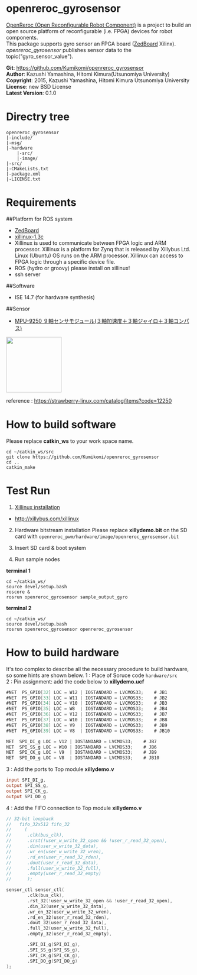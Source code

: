 openreroc_gyrosensor
=======

[OpenReroc (Open Reconfigurable Robot Component)](https://github.com/Kumikomi/OpenReroc) is a project to build an open source platform of reconfigurable (i.e. FPGA) devices for robot components.  
This package supports gyro sensor an FPGA board ([ZedBoard](http://zedboard.org/) Xilinx). 
*openreroc_gyrosensor* publishes sensor data to the topic("gyro_sensor_value").  
 
**Git**:         https://github.com/Kumikomi/openreroc_gyrosensor   
**Author**:      Kazushi Yamashina, Hitomi Kimura(Utsunomiya University)  
**Copyright**:   2015, Kazushi Yamashina, Hitomi Kimura Utsunomiya University    
**License**:      new BSD License   
**Latest Version**: 0.1.0  

Directry tree
=======
```
openreroc_gyrosensor 
|-include/ 
|-msg/ 
|-hardware
	|-src/
    |-image/
|-src/ 
|-CMakeLists.txt 
|-package.xml  
|-LICENSE.txt
```

Requirements
======

##Platform for ROS system

- [ZedBoard](http://zedboard.org/)
- [xillinux-1.3c](http://xillybus.com/xillinux)
 - Xillinux is used to communicate between FPGA logic and ARM processor. Xillinux is a platform for Zynq that is released by Xillybus Ltd. Linux (Ubuntu) OS runs on the ARM processor. Xillinux can access to FPGA logic through a specific device file.
- ROS (hydro or groovy) please install on xillinux!
- ssh server

##Software

- ISE 14.7 (for hardware synthesis)

##Sensor

- [MPU-9250 ９軸センサモジュール(３軸加速度＋３軸ジャイロ＋３軸コンパス) ](https://strawberry-linux.com/catalog/items?code=12250)

<img src="http://aquila.is.utsunomiya-u.ac.jp/~kazushi/mpu-9250.jpg" alt="" height="150" />

reference : https://strawberry-linux.com/catalog/items?code=12250

How to build software
=======
Please replace **catkin_ws** to your work space name.

```
cd ~/catkin_ws/src
git clone https://github.com/Kumikomi/openreroc_gyrosensor
cd ..
catkin_make 
```

Test Run
======= 
1. [Xillinux installation](http://xillybus.com/downloads/doc/xillybus_getting_started_zynq.pdf)
 - http://xillybus.com/xillinux

2. Hardware bitstream installation
Please replace **xillydemo.bit** on the SD card with `openreroc_pwm/hardware/image/openreroc_gyrosensor.bit`

3. Insert SD card & boot system

4. Run sample nodes 

**terminal 1**
```
cd ~/catkin_ws/
source devel/setup.bash
roscore &
rosrun openreroc_gyrosensor sample_output_gyro
```

**terminal 2**
```
cd ~/catkin_ws/
source devel/setup.bash
rosrun openreroc_gyrosensor openreroc_gyrosensor
```

How to build hardware
====== 
It's too complex to describe all the necessary procedure to build hardware, so some hints are shown below.
1 : Place of Soruce code `hardware/src`  
2 : Pin assignment: add the code below to **xillydemo.ucf**  

```verilog
#NET  PS_GPIO[32] LOC = W12 | IOSTANDARD = LVCMOS33;	# JB1
#NET  PS_GPIO[33] LOC = W11 | IOSTANDARD = LVCMOS33;	# JB2
#NET  PS_GPIO[34] LOC = V10 | IOSTANDARD = LVCMOS33;	# JB3
#NET  PS_GPIO[35] LOC = W8  | IOSTANDARD = LVCMOS33;	# JB4
#NET  PS_GPIO[36] LOC = V12 | IOSTANDARD = LVCMOS33;	# JB7
#NET  PS_GPIO[37] LOC = W10 | IOSTANDARD = LVCMOS33;	# JB8
#NET  PS_GPIO[38] LOC = V9  | IOSTANDARD = LVCMOS33;	# JB9
#NET  PS_GPIO[39] LOC = V8  | IOSTANDARD = LVCMOS33;	# JB10

NET  SPI_DI_g LOC = V12 | IOSTANDARD = LVCMOS33;	# JB7
NET  SPI_SS_g LOC = W10 | IOSTANDARD = LVCMOS33;	# JB6
NET  SPI_CK_g LOC = V9  | IOSTANDARD = LVCMOS33;	# JB9
NET  SPI_DO_g LOC = V8  | IOSTANDARD = LVCMOS33;	# JB10
```

3 : Add the ports to Top module **xillydemo.v**

```verilog
input SPI_DI_g,
output SPI_SS_g,
output SPI_CK_g,
output SPI_DO_g
```

4 : Add the FIFO connection to Top module **xillydemo.v**

```verilog
// 32-bit loopback
//   fifo_32x512 fifo_32
//     (
//      .clk(bus_clk),
//      .srst(!user_w_write_32_open && !user_r_read_32_open),
//      .din(user_w_write_32_data),
//      .wr_en(user_w_write_32_wren),
//      .rd_en(user_r_read_32_rden),
//      .dout(user_r_read_32_data),
//      .full(user_w_write_32_full),
//      .empty(user_r_read_32_empty)
//      );

sensor_ctl sensor_ctl(
		.clk(bus_clk),
		.rst_32(!user_w_write_32_open && !user_r_read_32_open),
		.din_32(user_w_write_32_data),
		.wr_en_32(user_w_write_32_wren),
		.rd_en_32(user_r_read_32_rden),
		.dout_32(user_r_read_32_data),
		.full_32(user_w_write_32_full),
		.empty_32(user_r_read_32_empty),

		.SPI_DI_g(SPI_DI_g),
		.SPI_SS_g(SPI_SS_g),
		.SPI_CK_g(SPI_CK_g),
		.SPI_DO_g(SPI_DO_g)
);
```

